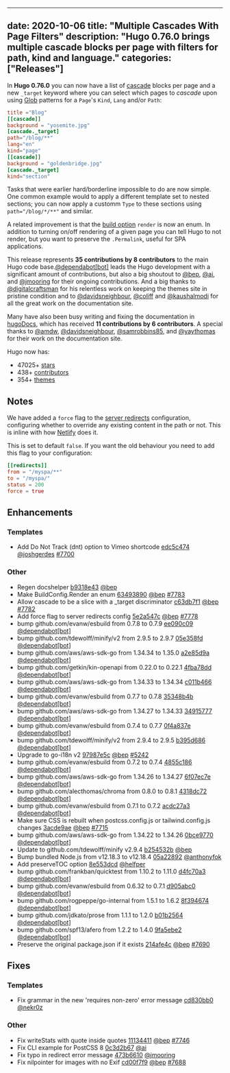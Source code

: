 
---
date: 2020-10-06
title: "Multiple Cascades With Page Filters"
description: "Hugo 0.76.0 brings multiple cascade blocks per page with filters for path, kind and language."
categories: ["Releases"]
---

In **Hugo 0.76.0** you can now have a list of [cascade](https://gohugo.io/content-management/front-matter#front-matter-cascade) blocks per page and a new `_target` keyword where you can select which pages to _cascade_ upon using [Glob](https://github.com/gobwas/glob) patterns for a `Page`'s `Kind`, `Lang` and/or `Path`:

```toml
title ="Blog"
[[cascade]]
background = "yosemite.jpg"
[cascade._target]
path="/blog/**"
lang="en"
kind="page"
[[cascade]]
background = "goldenbridge.jpg"
[cascade._target]
kind="section"
```

Tasks that were earlier hard/borderline impossible to do are now simple. One common example would to apply a different template set to nested sections; you can now apply a customm `Type` to these sections using  `path="/blog/*/**"` and similar.

A related improvement is that the [build option](https://gohugo.io/content-management/build-options/#readout) `render` is now an enum. In addition to turning on/off rendering of a given page you can tell Hugo to not render, but you want to preserve the `.Permalink`, useful for SPA applications.

This release represents **35 contributions by 8 contributors** to the main Hugo code base.[@dependabot[bot]](https://github.com/apps/dependabot) leads the Hugo development with a significant amount of contributions, but also a big shoutout to [@bep](https://github.com/bep), [@ai](https://github.com/ai), and [@jmooring](https://github.com/jmooring) for their ongoing contributions.
And a big thanks to [@digitalcraftsman](https://github.com/digitalcraftsman) for his relentless work on keeping the themes site in pristine condition and to [@davidsneighbour](https://github.com/davidsneighbour), [@coliff](https://github.com/coliff) and [@kaushalmodi](https://github.com/kaushalmodi) for all the great work on the documentation site.

Many have also been busy writing and fixing the documentation in [hugoDocs](https://github.com/gohugoio/hugoDocs), 
which has received **11 contributions by 6 contributors**. A special thanks to [@amdw](https://github.com/amdw), [@davidsneighbour](https://github.com/davidsneighbour), [@samrobbins85](https://github.com/samrobbins85), and [@yaythomas](https://github.com/yaythomas) for their work on the documentation site.


Hugo now has:

* 47025+ [stars](https://github.com/gohugoio/hugo/stargazers)
* 438+ [contributors](https://github.com/gohugoio/hugo/graphs/contributors)
* 354+ [themes](http://themes.gohugo.io/)

## Notes


We have added a `force` flag to the [server redirects](https://gohugo.io/getting-started/configuration/#configure-server) configuration, configuring whether to override any existing content in the path or not. This is inline with how [Netlify](https://docs.netlify.com/routing/redirects/#syntax-for-the-netlify-configuration-file) does it.

This is set to default `false`. If you want the old behaviour you need to add this flag to your configuration:

```toml
[[redirects]]
from = "/myspa/**"
to = "/myspa/"
status = 200
force = true
```

## Enhancements

### Templates

* Add Do Not Track (dnt) option to Vimeo shortcode [edc5c474](https://github.com/gohugoio/hugo/commit/edc5c4741caaee36ba4d42b5947c195a3e02e6aa) [@joshgerdes](https://github.com/joshgerdes) [#7700](https://github.com/gohugoio/hugo/issues/7700)

### Other

* Regen docshelper [b9318e43](https://github.com/gohugoio/hugo/commit/b9318e4315d9112f727140c0950d8836bf26eb87) [@bep](https://github.com/bep) 
* Make BuildConfig.Render an enum [63493890](https://github.com/gohugoio/hugo/commit/634938908ec8f393b9a05d26b4cfe19ca7abb0d0) [@bep](https://github.com/bep) [#7783](https://github.com/gohugoio/hugo/issues/7783)
* Allow cascade to be a slice with a _target discriminator [c63db7f1](https://github.com/gohugoio/hugo/commit/c63db7f1f6774a2d661af1d8197c6fe377e3ad25) [@bep](https://github.com/bep) [#7782](https://github.com/gohugoio/hugo/issues/7782)
* Add force flag to server redirects config [5e2a547c](https://github.com/gohugoio/hugo/commit/5e2a547cb594b31ecb0f089b08db2e15c6dc381a) [@bep](https://github.com/bep) [#7778](https://github.com/gohugoio/hugo/issues/7778)
* bump github.com/evanw/esbuild from 0.7.8 to 0.7.9 [ee090c09](https://github.com/gohugoio/hugo/commit/ee090c0940cdbf636e3a55a40b41612d92b9c62d) [@dependabot[bot]](https://github.com/apps/dependabot) 
* bump github.com/tdewolff/minify/v2 from 2.9.5 to 2.9.7 [05e358fd](https://github.com/gohugoio/hugo/commit/05e358fd335bcb5c7bdc2783ab0c17ec42667df6) [@dependabot[bot]](https://github.com/apps/dependabot) 
* bump github.com/aws/aws-sdk-go from 1.34.34 to 1.35.0 [a2e85d9a](https://github.com/gohugoio/hugo/commit/a2e85d9a75aca59fd720cce6561ff64997858cd2) [@dependabot[bot]](https://github.com/apps/dependabot) 
* bump github.com/getkin/kin-openapi from 0.22.0 to 0.22.1 [4fba78dd](https://github.com/gohugoio/hugo/commit/4fba78dd0e950742132954a5d24629e4adfa1bb1) [@dependabot[bot]](https://github.com/apps/dependabot) 
* bump github.com/aws/aws-sdk-go from 1.34.33 to 1.34.34 [c011b466](https://github.com/gohugoio/hugo/commit/c011b4667f3e1e3c6ecea2fe8f251578884c53b6) [@dependabot[bot]](https://github.com/apps/dependabot) 
* bump github.com/evanw/esbuild from 0.7.7 to 0.7.8 [35348b4b](https://github.com/gohugoio/hugo/commit/35348b4b343600ec24b1eb1a06f4d3c59199df25) [@dependabot[bot]](https://github.com/apps/dependabot) 
* bump github.com/aws/aws-sdk-go from 1.34.27 to 1.34.33 [34915777](https://github.com/gohugoio/hugo/commit/34915777c2e8bc1457ff90d09cf814d494d9eece) [@dependabot[bot]](https://github.com/apps/dependabot) 
* bump github.com/evanw/esbuild from 0.7.4 to 0.7.7 [0f4a837e](https://github.com/gohugoio/hugo/commit/0f4a837ed1fd903bb6740b512683528ddb917918) [@dependabot[bot]](https://github.com/apps/dependabot) 
* bump github.com/tdewolff/minify/v2 from 2.9.4 to 2.9.5 [b395d686](https://github.com/gohugoio/hugo/commit/b395d686e9a77bf4e0d587ee9a3af4ae6e1aee02) [@dependabot[bot]](https://github.com/apps/dependabot) 
* Upgrade to go-i18n v2 [97987e5c](https://github.com/gohugoio/hugo/commit/97987e5c0254e35668dca7f89e67b79553e617c8) [@bep](https://github.com/bep) [#5242](https://github.com/gohugoio/hugo/issues/5242)
* bump github.com/evanw/esbuild from 0.7.2 to 0.7.4 [4855c186](https://github.com/gohugoio/hugo/commit/4855c186d8f05e5e1b0f681b4aa6482a033df241) [@dependabot[bot]](https://github.com/apps/dependabot) 
* bump github.com/aws/aws-sdk-go from 1.34.26 to 1.34.27 [6f07ec7e](https://github.com/gohugoio/hugo/commit/6f07ec7e9ec5c43f78100aa36b82786ba0260d75) [@dependabot[bot]](https://github.com/apps/dependabot) 
* bump github.com/alecthomas/chroma from 0.8.0 to 0.8.1 [4318dc72](https://github.com/gohugoio/hugo/commit/4318dc72f8c562b3bc106cd953d9fce58a93455d) [@dependabot[bot]](https://github.com/apps/dependabot) 
* bump github.com/evanw/esbuild from 0.7.1 to 0.7.2 [acdc27a3](https://github.com/gohugoio/hugo/commit/acdc27a32de83f32557e7a108797ddbebe4eb464) [@dependabot[bot]](https://github.com/apps/dependabot) 
* Make sure CSS is rebuilt when postcss.config.js or tailwind.config.js changes [3acde9ae](https://github.com/gohugoio/hugo/commit/3acde9ae04fbf4a8c635d404608cb87218a8b803) [@bep](https://github.com/bep) [#7715](https://github.com/gohugoio/hugo/issues/7715)
* bump github.com/aws/aws-sdk-go from 1.34.22 to 1.34.26 [0bce9770](https://github.com/gohugoio/hugo/commit/0bce97703c17318b13b95d78ba41f40efb06aea7) [@dependabot[bot]](https://github.com/apps/dependabot) 
* Update to  github.com/tdewolff/minify v2.9.4 [b254532b](https://github.com/gohugoio/hugo/commit/b254532b52785954c98a473a635b9cea016d8565) [@bep](https://github.com/bep) 
* Bump bundled Node.js from v12.18.3 to v12.18.4 [05a22892](https://github.com/gohugoio/hugo/commit/05a22892921bd4618efe6135ce0d6fe2be545607) [@anthonyfok](https://github.com/anthonyfok) 
* Add preserveTOC option [8e553dcd](https://github.com/gohugoio/hugo/commit/8e553dcdefe50ab534f1199c006ae7754e14bee5) [@helfper](https://github.com/helfper) 
* bump github.com/frankban/quicktest from 1.10.2 to 1.11.0 [d4fc70a3](https://github.com/gohugoio/hugo/commit/d4fc70a3b320a55c4f571eed806d5ad5fdf1ef14) [@dependabot[bot]](https://github.com/apps/dependabot) 
* bump github.com/evanw/esbuild from 0.6.32 to 0.7.1 [d905abc0](https://github.com/gohugoio/hugo/commit/d905abc002aa6fd260e82063ef1edb8876aa76fd) [@dependabot[bot]](https://github.com/apps/dependabot) 
* bump github.com/rogpeppe/go-internal from 1.5.1 to 1.6.2 [8f394674](https://github.com/gohugoio/hugo/commit/8f3946746dda444f183ba235288c2b39d0d6a943) [@dependabot[bot]](https://github.com/apps/dependabot) 
* bump github.com/jdkato/prose from 1.1.1 to 1.2.0 [b01b2564](https://github.com/gohugoio/hugo/commit/b01b2564eefe342c9bf9767ffc256ebd04b94c71) [@dependabot[bot]](https://github.com/apps/dependabot) 
* bump github.com/spf13/afero from 1.2.2 to 1.4.0 [9fa5ebe2](https://github.com/gohugoio/hugo/commit/9fa5ebe2c42fbb37d066ffcd36bad4d08efe879a) [@dependabot[bot]](https://github.com/apps/dependabot) 
* Preserve the original package.json if it exists [214afe4c](https://github.com/gohugoio/hugo/commit/214afe4c1bb9c37bc6159e659d66ba9a268a2849) [@bep](https://github.com/bep) [#7690](https://github.com/gohugoio/hugo/issues/7690)

## Fixes

### Templates

* Fix grammar in the new 'requires non-zero' error message [cd830bb0](https://github.com/gohugoio/hugo/commit/cd830bb0275fc39240861627ef26e146985b5c86) [@nekr0z](https://github.com/nekr0z) 

### Other

* Fix writeStats with quote inside quotes [11134411](https://github.com/gohugoio/hugo/commit/111344113bf8c16ae45528d67ff408da15961727) [@bep](https://github.com/bep) [#7746](https://github.com/gohugoio/hugo/issues/7746)
* Fix CLI example for PostCSS 8 [0c3d2b67](https://github.com/gohugoio/hugo/commit/0c3d2b67e0af38a4c3935fb04f722a73ec1d3f8b) [@ai](https://github.com/ai) 
* Fix typo in redirect error message [473b6610](https://github.com/gohugoio/hugo/commit/473b6610d51d4a33ba35917f95b0d97ea78dad2b) [@jmooring](https://github.com/jmooring) 
* Fix nilpointer for images with no Exif [cd00f7f9](https://github.com/gohugoio/hugo/commit/cd00f7f9661d67951ef16c5198541f09f1c058b4) [@bep](https://github.com/bep) [#7688](https://github.com/gohugoio/hugo/issues/7688)





